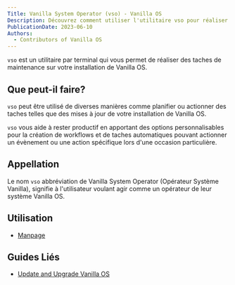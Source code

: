 ```yaml
---
Title: Vanilla System Operator (vso) - Vanilla OS
Description: Découvrez comment utiliser l'utilitaire vso pour réaliser des taches de maintenance sur Vanilla OS.
PublicationDate: 2023-06-10
Authors: 
  - Contributors of Vanilla OS
---
```


`vso` est un utilitaire par terminal qui vous permet de réaliser des taches de maintenance sur votre installation de Vanilla OS.

## Que peut-il faire?

`vso` peut être utilisé de diverses manières comme planifier ou actionner des taches telles que des mises à jour de votre installation de Vanilla OS.

`vso` vous aide à rester productif en apportant des options personnalisables pour la création de workflows et de taches automatiques pouvant actionner un évènement ou une action spécifique lors d'une occasion particulière.

## Appellation

Le nom `vso` abbréviation de Vanilla System Operator (Opérateur Système Vanilla), signifie à l'utilisateur voulant agir comme un opérateur de leur système Vanilla OS.

## Utilisation

- [Manpage](vso-manpage)

## Guides Liés

- [Update and Upgrade Vanilla OS](https://handbook.vanillaos.org/2022/12/10/updates.html)
